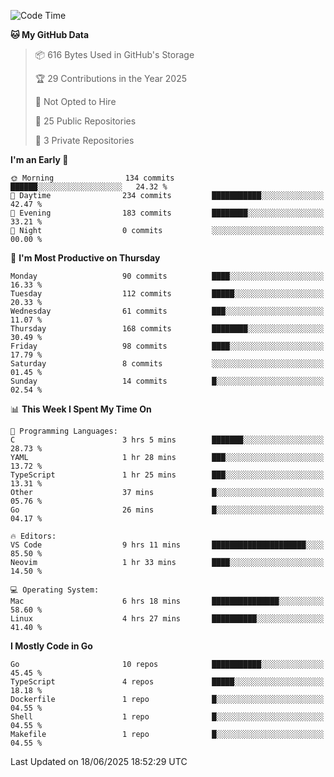 <!--START_SECTION:waka-->
![Code Time](http://img.shields.io/badge/Code%20Time-1%2C274%20hrs%2015%20mins-blue)

**🐱 My GitHub Data** 

> 📦 616 Bytes Used in GitHub's Storage 
 > 
> 🏆 29 Contributions in the Year 2025
 > 
> 🚫 Not Opted to Hire
 > 
> 📜 25 Public Repositories 
 > 
> 🔑 3 Private Repositories 
 > 
**I'm an Early 🐤** 

```text
🌞 Morning                134 commits         ██████░░░░░░░░░░░░░░░░░░░   24.32 % 
🌆 Daytime                234 commits         ███████████░░░░░░░░░░░░░░   42.47 % 
🌃 Evening                183 commits         ████████░░░░░░░░░░░░░░░░░   33.21 % 
🌙 Night                  0 commits           ░░░░░░░░░░░░░░░░░░░░░░░░░   00.00 % 
```
📅 **I'm Most Productive on Thursday** 

```text
Monday                   90 commits          ████░░░░░░░░░░░░░░░░░░░░░   16.33 % 
Tuesday                  112 commits         █████░░░░░░░░░░░░░░░░░░░░   20.33 % 
Wednesday                61 commits          ███░░░░░░░░░░░░░░░░░░░░░░   11.07 % 
Thursday                 168 commits         ████████░░░░░░░░░░░░░░░░░   30.49 % 
Friday                   98 commits          ████░░░░░░░░░░░░░░░░░░░░░   17.79 % 
Saturday                 8 commits           ░░░░░░░░░░░░░░░░░░░░░░░░░   01.45 % 
Sunday                   14 commits          █░░░░░░░░░░░░░░░░░░░░░░░░   02.54 % 
```


📊 **This Week I Spent My Time On** 

```text
💬 Programming Languages: 
C                        3 hrs 5 mins        ███████░░░░░░░░░░░░░░░░░░   28.73 % 
YAML                     1 hr 28 mins        ███░░░░░░░░░░░░░░░░░░░░░░   13.72 % 
TypeScript               1 hr 25 mins        ███░░░░░░░░░░░░░░░░░░░░░░   13.31 % 
Other                    37 mins             █░░░░░░░░░░░░░░░░░░░░░░░░   05.76 % 
Go                       26 mins             █░░░░░░░░░░░░░░░░░░░░░░░░   04.17 % 

🔥 Editors: 
VS Code                  9 hrs 11 mins       █████████████████████░░░░   85.50 % 
Neovim                   1 hr 33 mins        ████░░░░░░░░░░░░░░░░░░░░░   14.50 % 

💻 Operating System: 
Mac                      6 hrs 18 mins       ███████████████░░░░░░░░░░   58.60 % 
Linux                    4 hrs 27 mins       ██████████░░░░░░░░░░░░░░░   41.40 % 
```

**I Mostly Code in Go** 

```text
Go                       10 repos            ███████████░░░░░░░░░░░░░░   45.45 % 
TypeScript               4 repos             █████░░░░░░░░░░░░░░░░░░░░   18.18 % 
Dockerfile               1 repo              █░░░░░░░░░░░░░░░░░░░░░░░░   04.55 % 
Shell                    1 repo              █░░░░░░░░░░░░░░░░░░░░░░░░   04.55 % 
Makefile                 1 repo              █░░░░░░░░░░░░░░░░░░░░░░░░   04.55 % 
```




 Last Updated on 18/06/2025 18:52:29 UTC
<!--END_SECTION:waka-->
